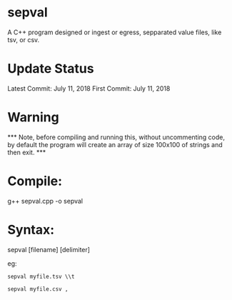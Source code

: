 # sepval


A C++ program designed or ingest or egress, sepparated value files, like tsv, or csv.

# Update Status


Latest Commit: July 11, 2018
First Commit: July 11, 2018

# Warning


*** Note, before compiling and running this, without uncommenting code, by default the program will create an array of size 100x100 of strings and then exit. ***

# Compile:


  g++ sepval.cpp -o sepval



# Syntax:


  sepval [filename] [delimiter]
  
  eg:
  
    sepval myfile.tsv \\t
    
    sepval myfile.csv ,
